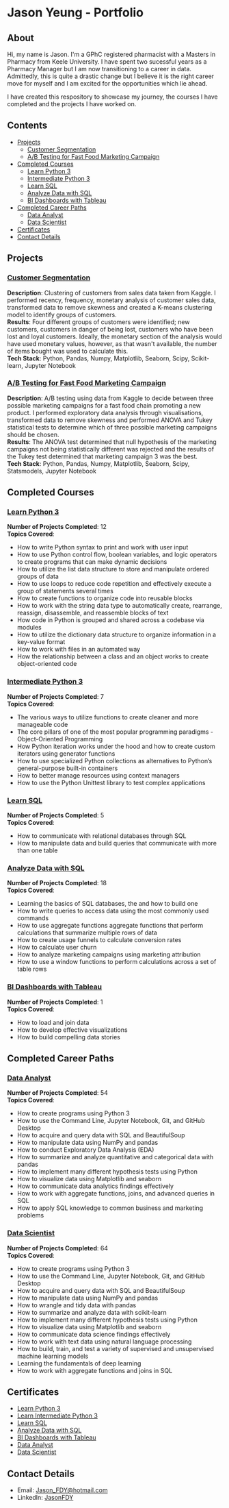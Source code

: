 # Jason Yeung - Portfolio

## About
Hi, my name is Jason. I'm a GPhC registered pharmacist with a Masters in Pharmacy from Keele University. I have spent two sucessful years as a Pharmacy Manager but I am now transitioning to a career in data. Admittedly, this is quite a drastic change but I believe it is the right career move for myself and I am excited for the opportunities which lie ahead.

I have created this respository to showcase my journey, the courses I have completed and the projects I have worked on.

## Contents
* [Projects](#projects)
  * [Customer Segmentation](#customer-segmentation)
  * [A/B Testing for Fast Food Marketing Campaign](#ab-testing-for-fast-food-marketing-campaign)
* [Completed Courses](#completed-courses)
  * [Learn Python 3](#learn-python-3)
  * [Intermediate Python 3](#intermediate-python-3)
  * [Learn SQL](#learn-sql)
  * [Analyze Data with SQL](#analyze-data-with-sql)
  * [BI Dashboards with Tableau](#bi-dashboards-with-tableau)
* [Completed Career Paths](#completed-career-paths)
  * [Data Analyst](#data-analyst)
  * [Data Scientist](#data-scientist)
* [Certificates](#certificates)
* [Contact Details](#contact-details)

## Projects
### [Customer Segmentation](https://github.com/JasonFDY/Customer-Segmentation/blob/main/Grouping%20Grocery%20Store%20Customers.ipynb)
__Description__: Clustering of customers from sales data taken from Kaggle. I performed recency, frequency, monetary analysis of customer sales data, transformed data to remove skewness and created a K-means clustering model to identify groups of customers.\
__Results__: Four different groups of customers were identified; new customers, customers in danger of being lost, customers who have been lost and loyal customers. Ideally, the monetary section of the analysis would have used monetary values, however, as that wasn't available, the number of items bought was used to calculate this.\
__Tech Stack__: Python, Pandas, Numpy, Matplotlib, Seaborn, Scipy, Scikit-learn, Jupyter Notebook

### [A/B Testing for Fast Food Marketing Campaign](https://github.com/JasonFDY/AB-Test-Promotions/blob/main/AB%20Testing%20-%20Fast%20Food%20Marketing%20Campaign.ipynb)
__Description__: A/B testing using data from Kaggle to decide between three possible marketing campaigns for a fast food chain promoting a new product. I performed exploratory data analysis through visualisations, transformed data to remove skewness and performed ANOVA and Tukey statistical tests to determine which of three possible marketing campaigns should be chosen.\
__Results__: The ANOVA test determined that null hypothesis of the marketing campaigns not being statistically different was rejected and the results of the Tukey test determined that marketing campaign 3 was the best.\
__Tech Stack__: Python, Pandas, Numpy, Matplotlib, Seaborn, Scipy, Statsmodels, Jupyter Notebook

## Completed Courses
### [Learn Python 3](https://www.codecademy.com/learn/learn-python-3)
__Number of Projects Completed__: 12\
__Topics Covered__:
* How to write Python syntax to print and work with user input
* How to use Python control flow, boolean variables, and logic operators to create programs that can make dynamic decisions
* How to utilize the list data structure to store and manipulate ordered groups of data
* How to use loops to reduce code repetition and effectively execute a group of statements several times
* How to create functions to organize code into reusable blocks
* How to work with the string data type to automatically create, rearrange, reassign, disassemble, and reassemble blocks of text
* How code in Python is grouped and shared across a codebase via modules
* How to utilize the dictionary data structure to organize information in a key-value format
* How to work with files in an automated way
* How the relationship between a class and an object works to create object-oriented code

### [Intermediate Python 3](https://www.codecademy.com/learn/learn-intermediate-python-3)
__Number of Projects Completed__: 7\
__Topics Covered__:
* The various ways to utilize functions to create cleaner and more manageable code
* The core pillars of one of the most popular programming paradigms - Object-Oriented Programming
* How Python iteration works under the hood and how to create custom iterators using generator functions
* How to use specialized Python collections as alternatives to Python’s general-purpose built-in containers
* How to better manage resources using context managers
* How to use the Python Unittest library to test complex applications

### [Learn SQL](https://www.codecademy.com/learn/learn-sql)
__Number of Projects Completed__: 5\
__Topics Covered__:
* How to communicate with relational databases through SQL
* How to manipulate data and build queries that communicate with more than one table

### [Analyze Data with SQL](https://www.codecademy.com/learn/paths/analyze-data-with-sql)
__Number of Projects Completed__: 18\
__Topics Covered__:
* Learning the basics of SQL databases, the and how to build one
* How to write queries to access data using the most commonly used commands
* How to use aggregate functions aggregate functions that perform calculations that summarize multiple rows of data
* How to create usage funnels to calculate conversion rates
* How to calculate user churn
* How to analyze marketing campaigns using marketing attribution
* How to use a window functions to perform calculations across a set of table rows

### [BI Dashboards with Tableau](https://www.codecademy.com/learn/bi-dashboards-with-tableau)
__Number of Projects Completed__: 1\
__Topics Covered__:
* How to load and join data
* How to develop effective visualizations
* How to build compelling data stories

## Completed Career Paths
### [Data Analyst](https://www.codecademy.com/learn/paths/data-analyst-2021)
__Number of Projects Completed__: 54\
__Topics Covered__:
* How to create programs using Python 3
* How to use the Command Line, Jupyter Notebook, Git, and GitHub Desktop
* How to acquire and query data with SQL and BeautifulSoup
* How to manipulate data using NumPy and pandas
* How to conduct Exploratory Data Analysis (EDA)
* How to summarize and analyze quantitative and categorical data with pandas
* How to implement many different hypothesis tests using Python
* How to visualize data using Matplotlib and seaborn
* How to communicate data analytics findings effectively
* How to work with aggregate functions, joins, and advanced queries in SQL
* How to apply SQL knowledge to common business and marketing problems

### [Data Scientist](https://www.codecademy.com/learn/paths/data-science-2021)
__Number of Projects Completed__: 64\
__Topics Covered__:
* How to create programs using Python 3
* How to use the Command Line, Jupyter Notebook, Git, and GitHub Desktop
* How to acquire and query data with SQL and BeautifulSoup
* How to manipulate data using NumPy and pandas
* How to wrangle and tidy data with pandas
* How to summarize and analyze data with scikit-learn
* How to implement many different hypothesis tests using Python
* How to visualize data using Matplotlib and seaborn
* How to communicate data science findings effectively
* How to work with text data using natural language processing
* How to build, train, and test a variety of supervised and unsupervised machine learning models
* Learning the fundamentals of deep learning
* How to work with aggregate functions and joins in SQL

## Certificates
* [Learn Python 3](https://www.codecademy.com/profiles/JasonFDY/certificates/6c152bd262967f8c941c9707ed636bda)
* [Learn Intermediate Python 3](https://www.codecademy.com/profiles/JasonFDY/certificates/18580789eaba28f09e116f4fc2acec44)
* [Learn SQL](https://www.codecademy.com/profiles/JasonFDY/certificates/042a4e5884e3eb6ea1f2a12be6abb851)
* [Analyze Data with SQL](https://www.codecademy.com/profiles/JasonFDY/certificates/5cafb2d937090210d7df3652)
* [BI Dashboards with Tableau](https://www.codecademy.com/profiles/JasonFDY/certificates/050d7cf465567fdd0c9abb1fbf20e269)
* [Data Analyst](https://www.codecademy.com/profiles/JasonFDY/certificates/1a410e7477834f6d9579764624f78263)
* [Data Scientist](https://www.codecademy.com/profiles/JasonFDY/certificates/762f592a0ee543b5bd4b58ffec9eae82)

## Contact Details
* Email: [Jason_FDY@hotmail.com](mailto:Jason_FDY@hotmail.com)
* LinkedIn: [JasonFDY](https://www.linkedin.com/in/jasonfdy/)
